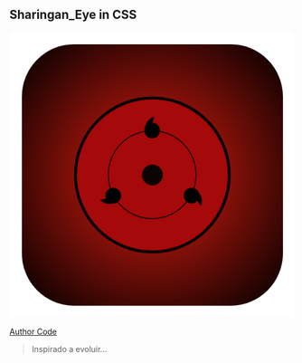 ## Sharingan_Eye in CSS

<p align="center">
  <img src="/assets/img/logo.png">
</p>

[Author Code](https://github.com/JefersonLucas/the-sharingan-eye)

> Inspirado a evoluir...